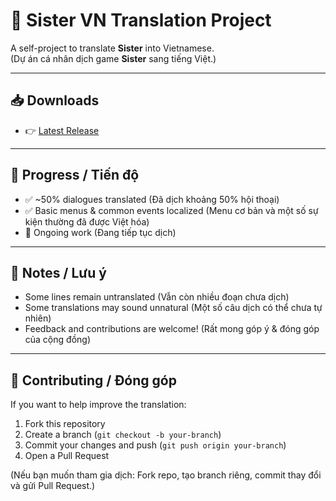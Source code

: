 # 🌸 Sister VN Translation Project

A self-project to translate **Sister** into Vietnamese.  
(Dự án cá nhân dịch game **Sister** sang tiếng Việt.)

---

## 📥 Downloads
- 👉 [Latest Release](https://github.com/AkamineHaruna/sister-vntranslation/releases/latest)

---

## 📖 Progress / Tiến độ
- ✅ ~50% dialogues translated (Đã dịch khoảng 50% hội thoại)  
- ✅ Basic menus & common events localized (Menu cơ bản và một số sự kiện thường đã được Việt hóa)  
- 🔄 Ongoing work (Đang tiếp tục dịch)  

---

## 📝 Notes / Lưu ý
- Some lines remain untranslated (Vẫn còn nhiều đoạn chưa dịch)  
- Some translations may sound unnatural (Một số câu dịch có thể chưa tự nhiên)  
- Feedback and contributions are welcome! (Rất mong góp ý & đóng góp của cộng đồng)  

---

## 🤝 Contributing / Đóng góp
If you want to help improve the translation:  
1. Fork this repository  
2. Create a branch (`git checkout -b your-branch`)  
3. Commit your changes and push (`git push origin your-branch`)  
4. Open a Pull Request  

(Nếu bạn muốn tham gia dịch: Fork repo, tạo branch riêng, commit thay đổi và gửi Pull Request.)
